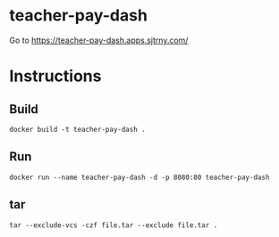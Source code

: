 # teacher-pay-dash

Go to https://teacher-pay-dash.apps.sjtrny.com/

# Instructions

## Build

`docker build -t teacher-pay-dash .`

## Run

`docker run --name teacher-pay-dash -d -p 8080:80 teacher-pay-dash`

## tar

`tar --exclude-vcs -czf file.tar --exclude file.tar .`
